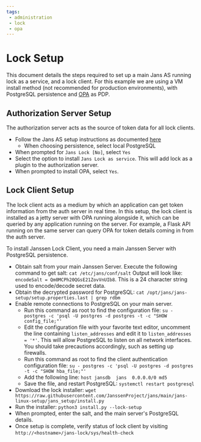 ```yaml
---
tags:
 - administration
 - lock
 - opa
---
```


# Lock Setup

This document details the steps required to set up a main Jans AS running lock as a service, and a lock client. For this example we are using a VM install method (not recommended for production environments), with PostgreSQL persistence and [OPA](https://www.openpolicyagent.org/) as PDP.

## Authorization Server Setup

The authorization server acts as the source of token data for all lock clients.

- Follow the Jans AS setup instructions as documented [here](https://docs.jans.io/head/admin/install/)
  - When choosing persistence, select local PostgreSQL
- When prompted for `Jans Lock [No]`, select `Yes`
- Select the option to install `Jans Lock as service`. This will add lock as a plugin to the authorization server.
- When prompted to install OPA, select `Yes`.

## Lock Client Setup

The lock client acts as a medium by which an application can get token information from the auth server in real time. In this setup, the lock client is installed as a jetty server with OPA running alongside it, which can be queried by any application running on the server. For example, a Flask API running on the same server can query OPA for token details coming in from the auth server.

To install Janssen Lock Client, you need a main Janssen Server with PostgreSQL persistence.

- Obtain salt from your main Janssen Server. Execute the following command to get salt: `cat /etc/jans/conf/salt` Output will look like: `encodeSalt = Qm0MCPh20QGsE21ZovVnUIb8`. This is a 24 character string used to encode/decode secret data.
- Obtain the decrypted password for PostgreSQL: `cat /opt/jans/jans-setup/setup.properties.last | grep rdbm`
- Enable remote connections to PostgreSQL on your main server. 
  - Run this command as root to find the configuration file: `su - postgres -c 'psql -U postgres -d postgres -t -c "SHOW config_file;"'`
  - Edit the configuration file with your favorite text editor, uncomment the line containing `listen_addresses` and edit it to `listen_addresses = '*'`. This will allow PostgreSQL to listen on all network interfaces. You should take precautions accordingly, such as setting up firewalls.
  - Run this command as root to find the client authentication configuration file: `su - postgres -c 'psql -U postgres -d postgres -t -c "SHOW hba_file;"'`
  - Add the following line: `host jansdb  jans  0.0.0.0/0 md5`
  - Save the file, and restart PostgreSQL: `systemctl restart postgresql`
- Download the lock installer: `wget https://raw.githubusercontent.com/JanssenProject/jans/main/jans-linux-setup/jans_setup/install.py`
- Run the installer: `python3 install.py --lock-setup`
- When prompted, enter the salt, and the main server's PostgreSQL details. 
- Once setup is complete, verify status of lock client by visiting `http://<hostname>/jans-lock/sys/health-check`
